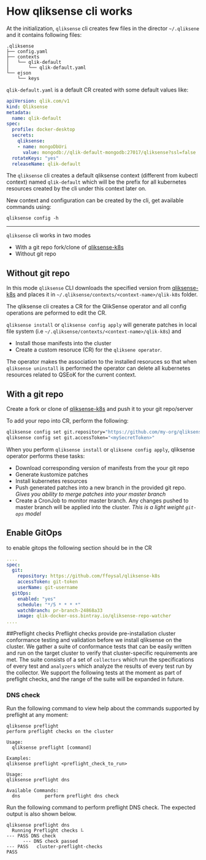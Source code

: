 # How qliksense cli works

At the initialization, `qliksense` cli creates few files in the director `~/.qliksene` and it contains following files:

```console
.qliksense
├── config.yaml
├── contexts
│   └── qlik-default
│       └── qlik-default.yaml
└── ejson
    └── keys
```

`qlik-default.yaml` is a default CR created with some default values like:

```yaml
apiVersion: qlik.com/v1
kind: Qliksense
metadata:
  name: qlik-default
spec:
  profile: docker-desktop
  secrets:
    qliksense:
    - name: mongoDbUri
      value: mongodb://qlik-default-mongodb:27017/qliksense?ssl=false
  rotateKeys: "yes"
  releaseName: qlik-default
```

The `qliksense` cli creates a default qliksense context (different from kubectl context) named `qlik-default` which will be the prefix for all kubernetes resources created by the cli under this context later on. 

New context and configuration can be created by the cli, get available commands using:

```console
qliksense config -h
```

---

`qliksense` cli works in two modes

- With a git repo fork/clone of [qliksense-k8s](https://github.com/qlik-oss/qliksense-k8s)
- Without git repo

## Without git repo

In this mode `qliksense` CLI downloads the specified version from [qliksense-k8s](https://github.com/qlik-oss/qliksense-k8s) and places it in `~/.qliksense/contexts/<context-name>/qlik-k8s` folder.

The qliksense cli creates a CR for the QlikSense operator and all config operations are peformed to edit the CR.

`qliksense install` or `qliksense config apply` will generate patches in local file system (i.e `~/.qliksense/contexts/<context-name>/qlik-k8s`) and

- Install those manifests into the cluster 
- Create a custom resoruce (CR) for the `qliksene operator`.

The operator makes the association to the installed resoruces so that when `qliksense uninstall` is performed the operator can delete all kubernetes resources related to QSEoK for the current context.

## With a git repo

Create a fork or clone of [qliksense-k8s](https://github.com/qlik-oss/qliksense-k8s) and push it to your git repo/server

To add your repo into CR, perform the following:

```bash
qliksense config set git.repository="https://github.com/my-org/qliksense-k8s"
qliksense config set git.accessToken="<mySecretToken>"
```

When you perform `qliksense install` or `qliksene config apply`, qliksense operator performs these tasks:

- Download corresponding version of manifests from the your git repo
- Generate kustomize patches
- Install kubernetes resources
- Push generated patches into a new branch in the provided git repo. _Gives you ability to merge patches into your master branch_
- Create a CronJob to monitor master branch. Any changes pushed to master branch will be applied into the cluster. _This is a light weight `git-ops` model_

## Enable GitOps

to enable gitops the following section should be in the CR

```yaml
....
spec:
  git:
    repository: https://github.com/ffoysal/qliksense-k8s
    accessToken: git-token
    userName: git-username
  gitOps:
    enabled: "yes"
    schedule: "*/5 * * * *"
    watchBranch: pr-branch-24868a33
    image: qlik-docker-oss.bintray.io/qliksense-repo-watcher
....
```

##Preflight checks
Preflight checks provide pre-installation cluster conformance testing and validation before we install qliksense on the cluster. We gather a suite of conformance tests that can be easily written and run on the target cluster to verify that cluster-specific requirements are met.
The suite consists of a set of `collectors` which run the specifications of every test and `analyzers` which analyze the results of every test run by the collector.
We support the following tests at the moment as part of preflight checks, and the range of the suite will be expanded in future.

### DNS check
Run the following command to view help about the commands supported by preflight at any moment:
```console
qliksense preflight
perform preflight checks on the cluster

Usage:
  qliksense preflight [command]

Examples:
qliksense preflight <preflight_check_to_run>

Usage:
qliksense preflight dns

Available Commands:
  dns         perform preflight dns check
```

Run the following command to perform preflight DNS check. The expected output is also shown below.
```console
qliksense preflight dns
  Running Preflight checks ⠧
--- PASS DNS check
      --- DNS check passed
--- PASS   cluster-preflight-checks
PASS
```
